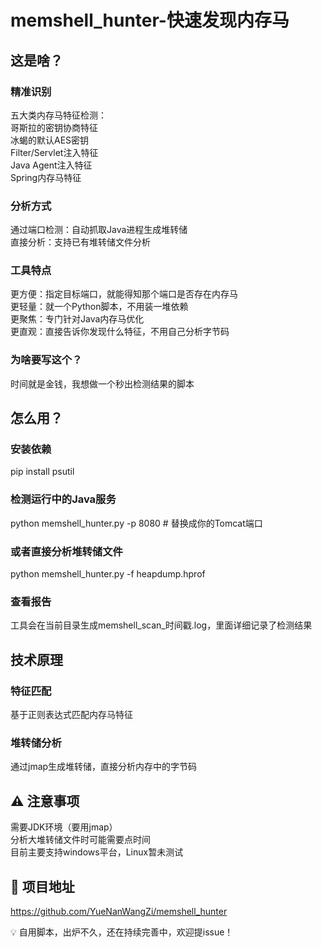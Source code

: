 # memshell_hunter-快速发现内存马

##  这是啥？
###  精准识别
五大类内存马特征检测：  
哥斯拉的密钥协商特征  
冰蝎的默认AES密钥  
Filter/Servlet注入特征  
Java Agent注入特征  
Spring内存马特征  
###  分析方式
​​通过端口检测​​：自动抓取Java进程生成堆转储  
​​直接分析​​：支持已有堆转储文件分析    

### 工具特点
​​更方便：指定目标端口，就能得知那个端口是否存在内存马  
​​更轻量​​：就一个Python脚本，不用装一堆依赖  
​​更聚焦​​：专门针对Java内存马优化  
​​更直观​​：直接告诉你发现什么特征，不用自己分析字节码  

###  为啥要写这个？
时间就是金钱，我想做一个秒出检测结果的脚本  

##  怎么用？
### 安装依赖
pip install psutil  
### 检测运行中的Java服务
python memshell_hunter.py -p 8080  # 替换成你的Tomcat端口  
### 或者直接分析堆转储文件
python memshell_hunter.py -f heapdump.hprof
### 查看报告
工具会在当前目录生成memshell_scan_时间戳.log，里面详细记录了检测结果

##  技术原理
###  特征匹配
基于正则表达式匹配内存马特征

###  堆转储分析
通过jmap生成堆转储，直接分析内存中的字节码

## ⚠️ 注意事项
需要JDK环境（要用jmap）  
分析大堆转储文件时可能需要点时间  
目前主要支持windows平台，Linux暂未测试  

## 🔗 项目地址
https://github.com/YueNanWangZi/memshell_hunter

💡 ​自用脚本，出炉不久，还在持续完善中，欢迎提issue！

